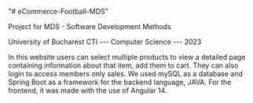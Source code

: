 "# eCommerce-Football-MDS" 

Project for MDS - Software Development Methods

University of Bucharest
CTI --- Computer Science --- 2023

In this website users can select multiple products to view a detailed page containing information about that item, add them to cart. They can also login to access members only sales. We used mySQL as a database and Spring Boot as a framework for the backend language, JAVA. For the frontend, it was made with the use of Angular 14.
